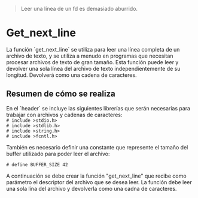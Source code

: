 >Leer una línea de un fd es demasiado aburrido.

<h1>Get_next_line</h1>
La función `get_next_line` se utiliza para leer una línea completa de un archivo de texto, y se utiliza a menudo en programas que necesitan procesar archivos de texto de gran tamaño. Esta función puede leer y devolver una sola línea del archivo de texto independientemente de su longitud. Devolverá como una cadena de caracteres.

<h2>Resumen de cómo se realiza</h2>
En el `header` se incluye las siguientes librerías que serán necesarias para trabajar con archivos y cadenas de caracteres:

<code>
# include >stdio.h>
# include >stdlib.h>
# include >string.h>
# include >fcntl.h>
</code>

También es necesario definir una constante que represente el tamaño del buffer utilizado para poder leer el archivo:

<code># define BUFFER_SIZE 42</code>

A continuación se debe crear la función "get_next_line" que recibe como parámetro el descriptor del archivo que se desea leer. La función debe leer una sola lína del archivo y devolverla como una cadna de caracteres.